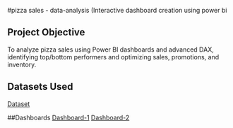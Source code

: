 #pizza sales - data-analysis (Interactive dashboard creation using power bi
## Project Objective
To analyze pizza sales using Power BI dashboards and advanced DAX, identifying top/bottom performers and optimizing sales, promotions, and inventory.


## Datasets Used
<a href="https://github.com/nagadhanush1158-rgb/data-analysis-dashboard/blob/main/pizza_sales.csv">Dataset</a>

##Dashboards
<a href="https://github.com/nagadhanush1158-rgb/data-analysis-dashboard/blob/main/pizza%20dashboard%20sc-1.jpg">Dashboard-1</a>
<a href="https://github.com/nagadhanush1158-rgb/data-analysis-dashboard/blob/main/pizza-dashborad%20sc-2.jpg">Dashboard-2</a>
